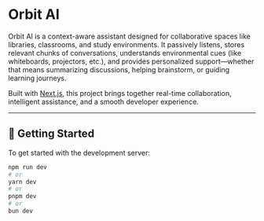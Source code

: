 # Orbit AI

Orbit AI is a context-aware assistant designed for collaborative spaces like libraries, classrooms, and study environments. It passively listens, stores relevant chunks of conversations, understands environmental cues (like whiteboards, projectors, etc.), and provides personalized support—whether that means summarizing discussions, helping brainstorm, or guiding learning journeys.

Built with [Next.js](https://nextjs.org), this project brings together real-time collaboration, intelligent assistance, and a smooth developer experience.

---

## 🚀 Getting Started

To get started with the development server:

```bash
npm run dev
# or
yarn dev
# or
pnpm dev
# or
bun dev
